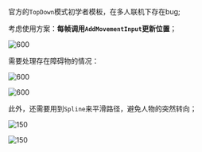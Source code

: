 官方的`TopDown`模式初学者模板，在多人联机下存在bug;

考虑使用方案：**每帧调用`AddMovementInput`更新位置**；

![600](https://pic-1315225359.cos.ap-shanghai.myqcloud.com/20250223225253.png)

需要处理存在障碍物的情况：

![600](https://pic-1315225359.cos.ap-shanghai.myqcloud.com/20250223225410.png)

![600](https://pic-1315225359.cos.ap-shanghai.myqcloud.com/20250223225421.png)

此外，还需要用到`Spline`来平滑路径，避免人物的突然转向；

![150](https://pic-1315225359.cos.ap-shanghai.myqcloud.com/20250223225700.png)

![150](https://pic-1315225359.cos.ap-shanghai.myqcloud.com/20250223225713.png)

